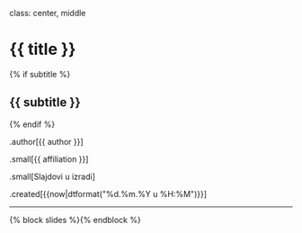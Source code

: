class: center, middle

# {{ title }}
{% if subtitle %}
## {{ subtitle }}
{% endif %}

.author[{{ author }}]

.small[{{ affiliation }}]

.small[Slajdovi u izradi]

.created[{{now|dtformat("%d.%m.%Y u %H:%M")}}]


---
{% block slides %}{% endblock %}
